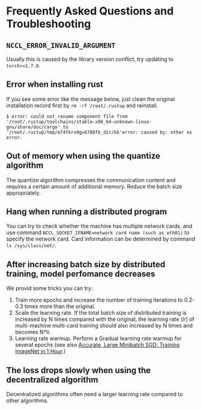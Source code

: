 # Frequently Asked Questions and Troubleshooting

## `NCCL_ERROR_INVALID_ARGUMENT`

Usually this is caused by the library version conflict, try updating to `torch>=1.7.0`.

## Error when installing rust

If you see some error like the message below, just clean the original installation record first by `rm -rf /root/.rustup` and reinstall.

```shell
$ error: could not rename component file from '/root/.rustup/toolchains/stable-x86_64-unknown-linux-gnu/share/doc/cargo' to '/root/.rustup/tmp/m74fkrv0gv6708f6_dir/bk'error: caused by: other os error.
```

## Out of memory when using the quantize algorithm

The quantize algorithm compresses the communication content and requires a certain amount of additional memory. Reduce the batch size appropriately.

## Hang when running a distributed program

You can try to check whether the machine has multiple network cards, and use command `NCCL_SOCKET_IFNAME=network card name (such as eth01)` to specify the network card. Card information can be determined by command `ls /sys/class/net/`.

## After increasing batch size by distributed training, model perfomance decreases

We provid some tricks you can try:
1. Train more epochs and increase the number of training iterations to 0.2-0.3 times more than the original.
2. Scale the learning rate. If the total batch size of distributed training is increased by N times compared with the original, the learning rate (lr) of multi-machine multi-card training should also increased by N times and becomes N*lr.
3. Learning rate warmup. Perform a Gradual learning rate warmup for several epochs (see also [Accurate, Large Minibatch SGD:
Training ImageNet in 1 Hour](https://arxiv.org/pdf/1706.02677.pdf).)

## The loss drops slowly when using the decentralized algorithm

Decentralized algorithms often need a larger learning rate compared to other algorithms.
